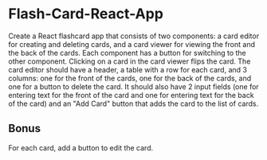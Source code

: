 # Flash-Card-React-App

Create a React flashcard app that consists of two components: a card editor for creating and deleting cards, and a card viewer for viewing the front and the back of the cards. Each component has a button for switching to the other component. Clicking on a card in the card viewer flips the card. The card editor should have a header, a table with a row for each card, and 3 columns: one for the front of the cards, one for the back of the cards, and one for a button to delete the card. It should also have 2 input fields (one for entering text for the front of the card and one for entering text for the back of the card) and an "Add Card" button that adds the card to the list of cards.

## Bonus

For each card, add a button to edit the card.
